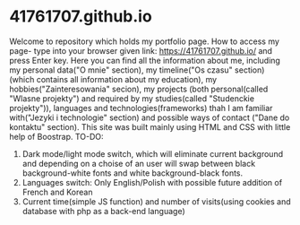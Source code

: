 # 41761707.github.io
  Welcome to repository which holds my portfolio page. 
  How to access my page- type into your browser given link: https://41761707.github.io/ and press Enter key.
  Here you can find all the information about me, including my personal data("O mnie" section), my timeline("Os czasu" section) (which contains all information about my education), my hobbies("Zainteresowania" secion), my projects (both personal(called "Wlasne projekty") and required by my studies(called "Studenckie projekty")), languages and technologies(frameworks) thah I am familiar with("Jezyki i technologie" section) and possible ways of contact ("Dane do kontaktu" section).
This site was built mainly using HTML and CSS with little help of Boostrap.
TO-DO: 
1. Dark mode/light mode switch, which will eliminate current background and depending on a choise of an user will swap between black background-white fonts and white background-black fonts.
2. Languages switch: Only English/Polish with possible future addition of French and Korean
3. Current time(simple JS function) and number of visits(using cookies and database with php as a back-end language)
 

